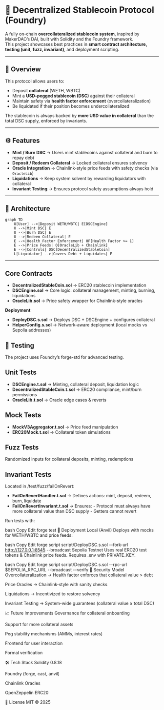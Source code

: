 # 🏦 Decentralized Stablecoin Protocol (Foundry)

A fully on-chain **overcollateralized stablecoin system**, inspired by MakerDAO’s DAI, built with Solidity and the Foundry framework.  
This project showcases best practices in **smart contract architecture, testing (unit, fuzz, invariant)**, and deployment scripting.  

---

## 📌 Overview

This protocol allows users to:

- Deposit **collateral** (WETH, WBTC)  
- Mint a **USD-pegged stablecoin (DSC)** against their collateral  
- Maintain safety via **health factor enforcement** (overcollateralization)  
- Be liquidated if their position becomes undercollateralized  

The stablecoin is always backed by **more USD value in collateral** than the total DSC supply, enforced by invariants.  

---

## ⚙️ Features

- **Mint / Burn DSC** → Users mint stablecoins against collateral and burn to repay debt  
- **Deposit / Redeem Collateral** → Locked collateral ensures solvency  
- **Oracle Integration** → Chainlink-style price feeds with safety checks (via `OracleLib`)  
- **Liquidations** → Keep system solvent by rewarding liquidators with collateral  
- **Invariant Testing** → Ensures protocol safety assumptions always hold  

---

## 📂 Architecture

```mermaid
graph TD
    U[User] -->|Deposit WETH/WBTC| E[DSCEngine]
    U -->|Mint DSC| E
    U -->|Burn DSC| E
    U -->|Redeem Collateral| E
    E -->|Health Factor Enforcement| HF[Health Factor >= 1]
    E -->|Price Feeds| O[OracleLib + Chainlink]
    E -->|Controls| DSC[DecentralizedStableCoin]
    L[Liquidator] -->|Covers Debt + Liquidates| E

```

---

## Core Contracts
- **DecentralizedStableCoin.sol** → ERC20 stablecoin implementation
- **DSCEngine.sol** → Core logic: collateral management, minting, burning, liquidations
- **OracleLib.sol** → Price safety wrapper for Chainlink-style oracles

**Deployment**
- **DeployDSC.s.sol** → Deploys DSC + DSCEngine + configures collateral
- **HelperConfig.s.sol** → Network-aware deployment (local mocks vs Sepolia addresses)

## 🧪 Testing
The project uses Foundry’s forge-std for advanced testing.

## Unit Tests
- **DSCEngine.t.sol** → Minting, collateral deposit, liquidation logic
- **DecentralizedStableCoin.t.sol** → ERC20 compliance, mint/burn permissions
- **OracleLib.t.sol** → Oracle edge cases & reverts

## Mock Tests
- **MockV3Aggregator.t.sol** → Price feed manipulation
- **ERC20Mock.t.sol** → Collateral token simulations

## Fuzz Tests
Randomized inputs for collateral deposits, minting, redemptions

## Invariant Tests
Located in /test/fuzz/failOnRevert:

- **FailOnRevertHandler.t.sol** → Defines actions: mint, deposit, redeem, burn, liquidate
- **FailOnRevertInvariant.t.sol** → Ensures:
        - Protocol must always have more collateral value than DSC supply
        - Getters cannot revert

Run tests with:

bash
Copy
Edit
forge test
🚀 Deployment
Local (Anvil)
Deploys with mocks for WETH/WBTC and price feeds:

bash
Copy
Edit
forge script script/DeployDSC.s.sol --fork-url http://127.0.0.1:8545 --broadcast
Sepolia Testnet
Uses real ERC20 test tokens & Chainlink price feeds.
Requires .env with PRIVATE_KEY.

bash
Copy
Edit
forge script script/DeployDSC.s.sol --rpc-url $SEPOLIA_RPC_URL --broadcast --verify
🔐 Security Model
Overcollateralization → Health factor enforces that collateral value > debt

Price Oracles → Chainlink-style with sanity checks

Liquidations → Incentivized to restore solvency

Invariant Testing → System-wide guarantees (collateral value ≥ total DSC)

📈 Future Improvements
Governance for collateral onboarding

Support for more collateral assets

Peg stability mechanisms (AMMs, interest rates)

Frontend for user interaction

Formal verification

🛠️ Tech Stack
Solidity 0.8.18

Foundry (forge, cast, anvil)

Chainlink Oracles

OpenZeppelin ERC20

📜 License
MIT © 2025
